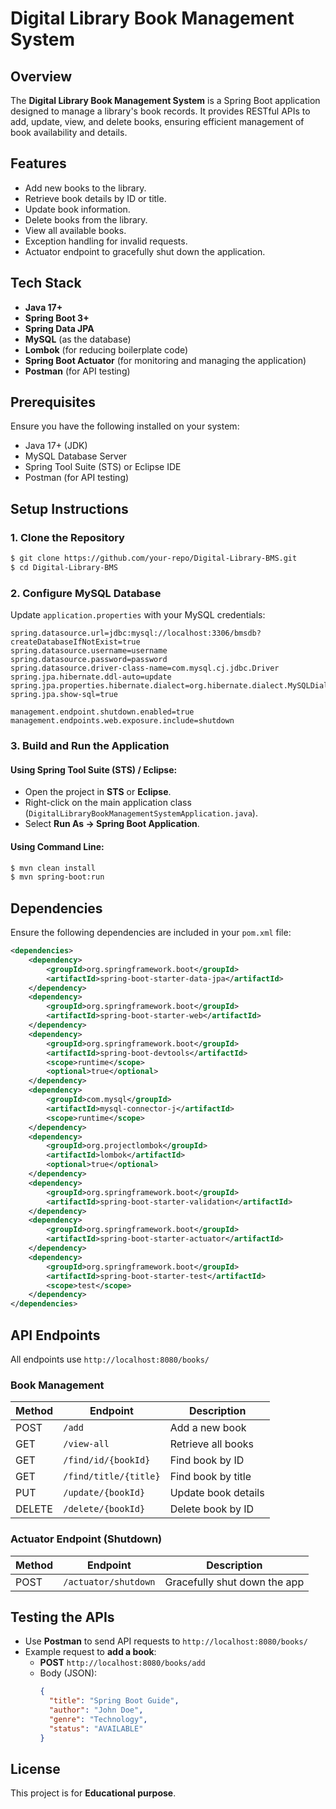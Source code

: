# Digital Library Book Management System

## Overview
The **Digital Library Book Management System** is a Spring Boot application designed to manage a library's book records. It provides RESTful APIs to add, update, view, and delete books, ensuring efficient management of book availability and details.

## Features
- Add new books to the library.
- Retrieve book details by ID or title.
- Update book information.
- Delete books from the library.
- View all available books.
- Exception handling for invalid requests.
- Actuator endpoint to gracefully shut down the application.

## Tech Stack
- **Java 17+**
- **Spring Boot 3+**
- **Spring Data JPA**
- **MySQL** (as the database)
- **Lombok** (for reducing boilerplate code)
- **Spring Boot Actuator** (for monitoring and managing the application)
- **Postman** (for API testing)

## Prerequisites
Ensure you have the following installed on your system:
- Java 17+ (JDK)
- MySQL Database Server
- Spring Tool Suite (STS) or Eclipse IDE
- Postman (for API testing)

## Setup Instructions
### 1. Clone the Repository
```sh
$ git clone https://github.com/your-repo/Digital-Library-BMS.git
$ cd Digital-Library-BMS
```

### 2. Configure MySQL Database
Update `application.properties` with your MySQL credentials:
```properties
spring.datasource.url=jdbc:mysql://localhost:3306/bmsdb?createDatabaseIfNotExist=true
spring.datasource.username=username
spring.datasource.password=password
spring.datasource.driver-class-name=com.mysql.cj.jdbc.Driver
spring.jpa.hibernate.ddl-auto=update
spring.jpa.properties.hibernate.dialect=org.hibernate.dialect.MySQLDialect
spring.jpa.show-sql=true

management.endpoint.shutdown.enabled=true
management.endpoints.web.exposure.include=shutdown
```

### 3. Build and Run the Application
#### Using Spring Tool Suite (STS) / Eclipse:
- Open the project in **STS** or **Eclipse**.
- Right-click on the main application class (`DigitalLibraryBookManagementSystemApplication.java`).
- Select **Run As → Spring Boot Application**.

#### Using Command Line:
```sh
$ mvn clean install
$ mvn spring-boot:run
```

## Dependencies
Ensure the following dependencies are included in your `pom.xml` file:
```xml
<dependencies>
    <dependency>
        <groupId>org.springframework.boot</groupId>
        <artifactId>spring-boot-starter-data-jpa</artifactId>
    </dependency>
    <dependency>
        <groupId>org.springframework.boot</groupId>
        <artifactId>spring-boot-starter-web</artifactId>
    </dependency>
    <dependency>
        <groupId>org.springframework.boot</groupId>
        <artifactId>spring-boot-devtools</artifactId>
        <scope>runtime</scope>
        <optional>true</optional>
    </dependency>
    <dependency>
        <groupId>com.mysql</groupId>
        <artifactId>mysql-connector-j</artifactId>
        <scope>runtime</scope>
    </dependency>
    <dependency>
        <groupId>org.projectlombok</groupId>
        <artifactId>lombok</artifactId>
        <optional>true</optional>
    </dependency>
    <dependency>
        <groupId>org.springframework.boot</groupId>
        <artifactId>spring-boot-starter-validation</artifactId>
    </dependency>
    <dependency>
        <groupId>org.springframework.boot</groupId>
        <artifactId>spring-boot-starter-actuator</artifactId>
    </dependency>
    <dependency>
        <groupId>org.springframework.boot</groupId>
        <artifactId>spring-boot-starter-test</artifactId>
        <scope>test</scope>
    </dependency>
</dependencies>
```

## API Endpoints
All endpoints use `http://localhost:8080/books/`

### Book Management
| Method | Endpoint                    | Description                     |
|--------|-----------------------------|---------------------------------|
| POST   | `/add`                      | Add a new book                 |
| GET    | `/view-all`                 | Retrieve all books              |
| GET    | `/find/id/{bookId}`         | Find book by ID                 |
| GET    | `/find/title/{title}`       | Find book by title              |
| PUT    | `/update/{bookId}`          | Update book details             |
| DELETE | `/delete/{bookId}`          | Delete book by ID               |

### Actuator Endpoint (Shutdown)
| Method | Endpoint                  | Description                   |
|--------|---------------------------|-------------------------------|
| POST   | `/actuator/shutdown`      | Gracefully shut down the app  |

## Testing the APIs
- Use **Postman** to send API requests to `http://localhost:8080/books/`
- Example request to **add a book**:
  - **POST** `http://localhost:8080/books/add`
  - Body (JSON):
    ```json
    {
      "title": "Spring Boot Guide",
      "author": "John Doe",
      "genre": "Technology",
      "status": "AVAILABLE"
    }
    ```

## License
This project is for **Educational purpose**.
